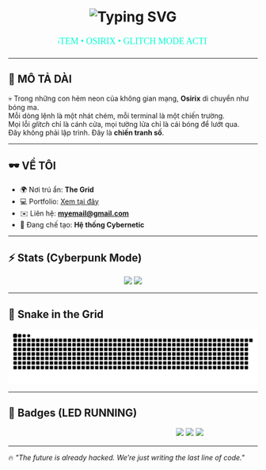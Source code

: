 <!-- Cyberpunk Hacker Profile README -->

<h1 align="center">
  <img src="https://readme-typing-svg.herokuapp.com?font=Share+Tech+Mono&size=30&duration=4000&color=00FFD1&center=true&vCenter=true&lines=OSIRIX;XUYÊN+THỰC+TẠI%2C+MỘT+DÒNG+LỆNH+MỖI+LẦN" alt="Typing SVG" />
</h1>

<p align="center">
  <marquee width="60%" scrollamount="8" behavior="alternate" style="color:#00FFD1; font-family:Share Tech Mono; font-size:18px;">
    ⚡ CYBERPUNK SYSTEM • OSIRIX • GLITCH MODE ACTIVATED ⚡
  </marquee>
</p>

---

## 🌌 MÔ TẢ DÀI  
💀 Trong những con hẻm neon của không gian mạng, **Osirix** di chuyển như bóng ma.  
Mỗi dòng lệnh là một nhát chém, mỗi terminal là một chiến trường.  
Mọi lỗi *glitch* chỉ là cánh cửa, mọi tường lửa chỉ là cái bóng để lướt qua.  
Đây không phải lập trình. Đây là **chiến tranh số**.  

---

## 🕶️ VỀ TÔI  
- 🌍 Nơi trú ẩn: **The Grid**  
- 💻 Portfolio: [Xem tại đây](http://myapp.com)  
- ✉️ Liên hệ: **myemail@gmail.com**  
- 🚀 Đang chế tạo: **Hệ thống Cybernetic**  

---

## ⚡ Stats (Cyberpunk Mode)

<p align="center">
  <img src="https://github-readme-stats.vercel.app/api?username=fbtuan2&show_icons=true&theme=radical&title_color=ff0050&icon_color=00ffd1&text_color=ffffff&bg_color=0d1117" height="170" />
  <img src="https://github-readme-stats.vercel.app/api/top-langs/?username=fbtuan2&layout=compact&theme=radical&title_color=00ffd1&text_color=ffffff&bg_color=0d1117" height="170" />
</p>

---

## 🐍 Snake in the Grid  
<p align="center">
  <img src="https://github.com/fbtuan2/fbtuan2/blob/output/snake.svg" alt="Snake animation" />
</p>

---

## 🧩 Badges (LED RUNNING)  
<p align="center">
  <marquee scrollamount="6" behavior="alternate" width="85%">
    <img src="https://img.shields.io/badge/HACKER-OSIRIX-ff0050?style=for-the-badge&logo=matrix&logoColor=00ffd1" />
    <img src="https://img.shields.io/badge/CYBERPUNK-CODE-00ffd1?style=for-the-badge&logo=github&logoColor=ff0050" />
    <img src="https://img.shields.io/badge/GLITCHED-REALITY-9d00ff?style=for-the-badge&logo=protonmail&logoColor=00ffd1" />
  </marquee>
</p>

---

🔥 *"The future is already hacked. We’re just writing the last line of code."*
